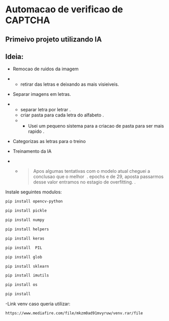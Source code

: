 
# Automacao de verificao de CAPTCHA
## Primeivo projeto utilizando IA


## Ideia: 

- Remocao de ruidos da imagem
-   - retirar das letras e deixando as mais visieiveis. 

- Separar imagens em letras.
-   - separar letra por letrar .
	- criar pasta para cada letra do alfabeto .
	-  - Usei um pequeno sistema para a criacao de pasta para ser mais rapido .

- Categorizas as letras para o treino

- Treinamento da IA
-  - >  Apos algumas tentativas com o modelo atual cheguei a conclusao que o melhor &nbsp;. epochs e de 29, aposta passarmos desse valor entramos no estagio de overfitting.
.

Instale seguintes modulos: 
```sh
pip install opencv-python
```

```sh
pip install pickle
```

```sh
pip install numpy 
```

```sh
pip install helpers 
```

```sh
pip install keras 
```

```sh
pip install  PIL
```

```sh
pip install glob 
```

```sh
pip install sklearn
```

```sh
pip install imutils 
```

```sh
pip install os
```

```sh
pip install 
```

-Link venv caso queria utilizar:

```sh
https://www.mediafire.com/file/mkzm0ad91mvyruw/venv.rar/file
```


